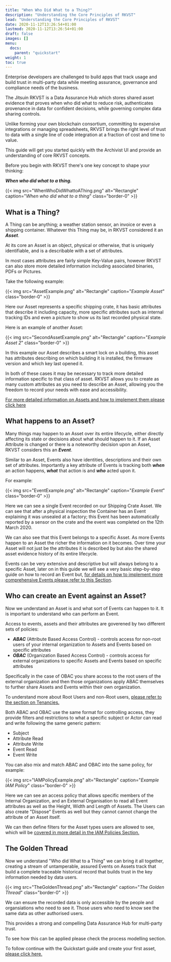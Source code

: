```yaml
---
title: "When Who Did What to a Thing?"
description: "Understanding the Core Principles of RKVST"
lead: "Understanding the Core Principles of RKVST"
date: 2020-11-12T13:26:54+01:00
lastmod: 2020-11-12T13:26:54+01:00
draft: false
images: []
menu:
  docs:
    parent: "quickstart"
weight: 1
toc: true
---
```



Enterprise developers are challenged to build apps that track usage and build trust in multi-party data while meeting assurance, governance and compliance needs of the business. 

The Jitsuin RKVST is a Data Assurance Hub which stores shared asset evidence that proves when who did what to reduce risk, authenticates provenance in data for confident decisions, while governing complex data sharing controls. 

Unlike forming your own blockchain consortium, committing to expensive integrations or managing spreadsheets, RKVST brings the right level of trust to data with a single line of code integration at a fraction of cost and time to value.

This guide will get you started quickly with the Archivist UI and provide an understanding of core RKVST concepts.  

Before you begin with RKVST there's one key concept to shape your thinking: 

***When who did what to a thing.***

{{< img src="WhenWhoDidWhattoAThing.png" alt="Rectangle" caption="<em>When who did what to a thing</em>" class="border-0" >}}

What is a Thing?
----------------

A Thing can be anything; a weather station sensor, an invoice or even a shipping container. Whatever this Thing may be, in RKVST considered it an ***Asset***.

At its core an Asset is an object, physical or otherwise, that is uniquely identifiable, and is a describable with a set of attributes. 

In most cases attributes are fairly simple Key-Value pairs, however RKVST can also store more detailed information including associated binaries, PDFs or Pictures.

Take the following example:


{{< img src="AssetExample.png" alt="Rectangle" caption="<em>Example Asset</em>" class="border-0" >}}

Here our Asset represents a specific shipping crate, it has basic attributes that describe it including capacity, more specific attributes such as internal tracking IDs and even a picture to show us its last recorded physical state.

Here is an example of another Asset:

{{< img src="SecondAssetExample.png" alt="Rectangle" caption="<em>Example Asset 2</em>" class="border-0" >}}

In this example our Asset describes a smart lock on a building, this asset has attributes describing on which building it is installed, the firmware version and which key last opened it.

In both of these cases it may be necessary to track more detailed information specific to that class of asset. RKVST allows you to create as many custom attributes as you need to describe an Asset, allowing you the freedom to record your needs with ease and accessibility.

[For more detailed information on Assets and how to implement them please click here]()

What happens to an Asset?
-----------------------------

Many things may happen to an Asset over its entire lifecycle, either directly affecting its state or decisions about what should happen to it. If an Asset Attribute is changed or there is a noteworthy decision upon an Asset, RKVST considers this an ***Event***.

Similar to an Asset, Events also have identities, descriptions and their own set of attributes. Importantly a key attribute of Events is tracking both ***when*** an action happens, ***what*** that action is and ***who*** acted upon it.

For example:

{{< img src="EventExample.png" alt="Rectangle" caption="<em>Example Event</em>" class="border-0" >}}

Here we can see a single Event recorded on our Shipping Crate Asset. We can see that after a physical inspection the Container has an Event explaining it was unsealed at a factory; this Event has been automatically reported by a sensor on the crate and the event was completed on the 12th March 2020.

We can also see that this Event belongs to a specific Asset. As more Events happen to an Asset the richer the information on it becomes. Over time your Asset will not just be the attributes it is described by but also the shared asset evidence history of its entire lifecycle. 

Events can be very extensive and descriptive but will always belong to a specific Asset, later on in this guide we will see a very basic step-by-step guide on how to record an Event but, [for details on how to implement more comprehensive Events please refer to this Section]().

Who can create an Event against an Asset?
-------------------------------------------

Now we understand an Asset is and what sort of Events can happen to it. It is important to understand who can perform an Event.

Access to events, assets and their attributes are goverened by two different sets of policies:

* ***ABAC*** (Attribute Based Access Control) - controls access for non-root users of your internal organization to Assets and Events based on specific attributes
* ***OBAC*** (Organization Based Access Control) - controls access for external organizations to specific Assets and Events based on specific attributes 

Specifically in the case of OBAC you share access to the root users of the external organization and then those organizations apply ABAC themselves to further share Assets and Events within their own organization.

To understand more about Root Users and non-Root users, [please refer to the section on Tenancies.]()

Both ABAC and OBAC use the same format for controlling access, they provide filters and restrictions to what a specific subject or Actor can read and write following the same generic pattern:

* Subject
* Attribute Read
* Attribute Write
* Event Read
* Event Write

You can also mix and match ABAC and OBAC into the same policy, for example:

{{< img src="IAMPolicyExample.png" alt="Rectangle" caption="<em>Example IAM Policy</em>" class="border-0" >}}

Here we can see an access policy that allows specific members of the Internal Organization, and an External Organisation to read all Event attributes as well as the Height, Width and Length of Assets. The Users can also create "Dispose" Events as well but they cannot cannot change the attribute of an Asset itself.

We can then define filters for the Asset types users are allowed to see, which will be [covered in more detail in the IAM Policies Section.]()

The Golden Thread
-----------------

Now we understand "Who did What to a Thing" we can bring it all together, creating a stream of untamperable, assured Events on Assets track that build a complete traceable historical record that builds trust in the key information needed by data users. 

{{< img src="TheGoldenThread.png" alt="Rectangle" caption="<em>The Golden Thread</em>" class="border-0" >}}

We can ensure the recorded data is only accessible by the people and organsiations who need to see it. Those users who need to know see the same data as other authorised users.

This provides a strong and compelling Data Assurance Hub for multi-party trust.

To see how this can be applied please check the process modelling section.

To follow continue with the Quickstart guide and create your first asset, [please click here.]()

